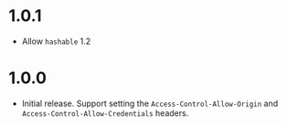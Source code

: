 # 1.0.1

* Allow `hashable` 1.2

# 1.0.0

* Initial release. Support setting the `Access-Control-Allow-Origin` and `Access-Control-Allow-Credentials` headers.
